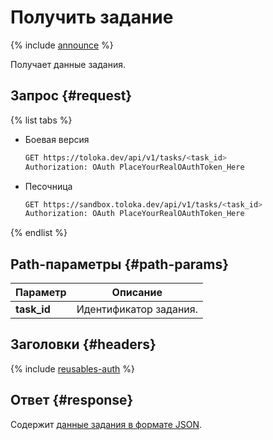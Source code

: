 # Получить задание

{% include [announce](../_includes/announce.md) %}

Получает данные задания.

## Запрос {#request}

{% list tabs %}

- Боевая версия

    ```bash
    GET https://toloka.dev/api/v1/tasks/<task_id>
    Authorization: OAuth PlaceYourRealOAuthToken_Here
    ```

- Песочница

    ```bash
    GET https://sandbox.toloka.dev/api/v1/tasks/<task_id>
    Authorization: OAuth PlaceYourRealOAuthToken_Here
    ```

{% endlist %}

## Path-параметры {#path-params}

Параметр | Описание
----- | -----
**task_id** | Идентификатор задания.

## Заголовки {#headers}

{% include [reusables-auth](../_includes/reusables/id-reusables/auth.md) %}

## Ответ {#response}

Содержит [данные задания в формате JSON](create-task.md#body).